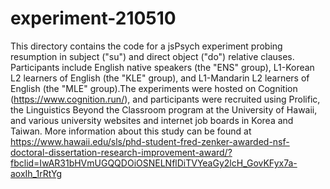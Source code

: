 # experiment-210510

This directory contains the code for a jsPsych experiment probing resumption in subject ("su") and direct object ("do") relative clauses. Participants include English native speakers (the "ENS" group), L1-Korean L2 learners of English (the "KLE" group), and L1-Mandarin L2 learners of English (the "MLE" group).The experiments were hosted on Cognition (https://www.cognition.run/), and participants were recruited using Prolific, the Linguistics Beyond the Classroom program at the University of Hawaii, and various university websites and internet job boards in Korea and Taiwan. More information about this study can be found at https://www.hawaii.edu/sls/phd-student-fred-zenker-awarded-nsf-doctoral-dissertation-research-improvement-award/?fbclid=IwAR31bHVmUGQQDOiOSNELNflDiTVYeaGy2lcH_GovKFyx7a-aoxIh_1rRtYg
